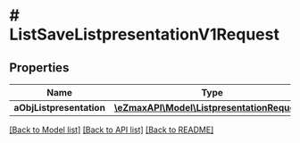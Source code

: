 # # ListSaveListpresentationV1Request

## Properties

Name | Type | Description | Notes
------------ | ------------- | ------------- | -------------
**aObjListpresentation** | [**\eZmaxAPI\Model\ListpresentationRequest[]**](ListpresentationRequest.md) |  |

[[Back to Model list]](../../README.md#models) [[Back to API list]](../../README.md#endpoints) [[Back to README]](../../README.md)
